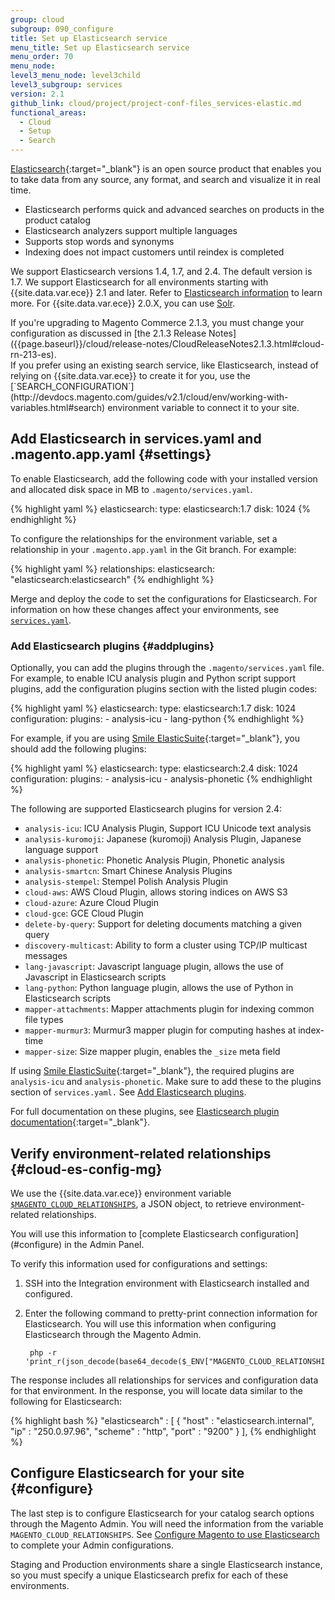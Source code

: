 ```yaml
---
group: cloud
subgroup: 090_configure
title: Set up Elasticsearch service
menu_title: Set up Elasticsearch service
menu_order: 70
menu_node:
level3_menu_node: level3child
level3_subgroup: services
version: 2.1
github_link: cloud/project/project-conf-files_services-elastic.md
functional_areas:
  - Cloud
  - Setup
  - Search
---
```


[Elasticsearch](https://www.elastic.co){:target="\_blank"} is an open source product that enables you to take data from any source, any format, and search and visualize it in real time.

*   Elasticsearch performs quick and advanced searches on products in the product catalog
*   Elasticsearch analyzers support multiple languages
*   Supports stop words and synonyms
*   Indexing does not impact customers until reindex is completed

We support Elasticsearch versions 1.4, 1.7, and 2.4. The default version is 1.7. We support Elasticsearch for all environments starting with {{site.data.var.ece}} 2.1 and later. Refer to [Elasticsearch information](http://devdocs.magento.com/guides/v2.1/config-guide/elasticsearch/es-overview.html) to learn more. For {{site.data.var.ece}} 2.0.X, you can use [Solr](http://devdocs.magento.com/guides/v2.0/cloud/project/project-conf-files_services-solr.html).

<div class="bs-callout bs-callout-info" id="info" markdown="1">
If you're upgrading to Magento Commerce 2.1.3, you must change your configuration as discussed in [the 2.1.3 Release Notes]({{page.baseurl}}/cloud/release-notes/CloudReleaseNotes2.1.3.html#cloud-rn-213-es).
</div>

<div class="bs-callout bs-callout-warning" markdown="1">
If you prefer using an existing search service, like Elasticsearch, instead of relying on {{site.data.var.ece}} to create it for you, use the [`SEARCH_CONFIGURATION`](http://devdocs.magento.com/guides/v2.1/cloud/env/working-with-variables.html#search) environment variable to connect it to your site.
</div>

## Add Elasticsearch in services.yaml and .magento.app.yaml {#settings}
To enable Elasticsearch, add the following code with your installed version and allocated disk space in MB to `.magento/services.yaml`.

{% highlight yaml %}
elasticsearch:
   type: elasticsearch:1.7
   disk: 1024
{% endhighlight %}

To configure the relationships for the environment variable, set a relationship in your `.magento.app.yaml` in the Git branch. For example:

{% highlight yaml %}
relationships:
    elasticsearch: "elasticsearch:elasticsearch"
{% endhighlight %}

Merge and deploy the code to set the configurations for Elasticsearch. For information on how these changes affect your environments, see [`services.yaml`]({{page.baseurl}}/cloud/project/project-conf-files_services.html).

### Add Elasticsearch plugins {#addplugins}
Optionally, you can add the plugins through the `.magento/services.yaml` file. For example, to enable ICU analysis plugin and Python script support plugins, add the configuration plugins section with the listed plugin codes:

{% highlight yaml %}
elasticsearch:
   type: elasticsearch:1.7
   disk: 1024
   configuration:
    plugins:
      - analysis-icu
      - lang-python
{% endhighlight %}

For example, if you are using [Smile ElasticSuite](https://github.com/Smile-SA/elasticsuite){:target="\_blank"}, you should add the following plugins:

{% highlight yaml %}
elasticsearch:
   type: elasticsearch:2.4
   disk: 1024
   configuration:
    plugins:
      - analysis-icu
      - analysis-phonetic
{% endhighlight %}

The following are supported Elasticsearch plugins for version 2.4:

* `analysis-icu`: ICU Analysis Plugin, Support ICU Unicode text analysis
* `analysis-kuromoji`: Japanese (kuromoji) Analysis Plugin, Japanese language support
* `analysis-phonetic`: Phonetic Analysis Plugin, Phonetic analysis
* `analysis-smartcn`: Smart Chinese Analysis Plugins
* `analysis-stempel`: Stempel Polish Analysis Plugin
* `cloud-aws`: AWS Cloud Plugin, allows storing indices on AWS S3
* `cloud-azure`: Azure Cloud Plugin
* `cloud-gce`: GCE Cloud Plugin
* `delete-by-query`: Support for deleting documents matching a given query
* `discovery-multicast`: Ability to form a cluster using TCP/IP multicast messages
* `lang-javascript`: Javascript language plugin, allows the use of Javascript in Elasticsearch scripts
* `lang-python`: Python language plugin, allows the use of Python in Elasticsearch scripts
* `mapper-attachments`: Mapper attachments plugin for indexing common file types
* `mapper-murmur3`: Murmur3 mapper plugin for computing hashes at index-time
* `mapper-size`: Size mapper plugin, enables the `_size` meta field

If using [Smile ElasticSuite](https://github.com/Smile-SA/elasticsuite){:target="\_blank"}, the required plugins are `analysis-icu` and `analysis-phonetic`. Make sure to add these to the plugins section of `services.yaml.` See [Add Elasticsearch plugins](#addplugins).

For full documentation on these plugins, see [Elasticsearch plugin documentation](https://www.elastic.co/guide/en/elasticsearch/plugins/2.4/index.html){:target="\_blank"}.

## Verify environment-related relationships {#cloud-es-config-mg}
We use the {{site.data.var.ece}} environment variable [`$MAGENTO_CLOUD_RELATIONSHIPS`]({{page.baseurl}}/cloud/env/environment-vars_cloud.html), a JSON object, to retrieve environment-related relationships.

<div class="bs-callout bs-callout-info" id="info" markdown="1">
You will use this information to [complete Elasticsearch configuration](#configure) in the Admin Panel.
</div>

To verify this information used for configurations and settings:

1. SSH into the Integration environment with Elasticsearch installed and configured.
2. Enter the following command to pretty-print connection information for Elasticsearch. You will use this information when configuring Elasticsearch through the Magento Admin.

        php -r 'print_r(json_decode(base64_decode($_ENV["MAGENTO_CLOUD_RELATIONSHIPS"])));'

The response includes all relationships for services and configuration data for that environment. In the response, you will locate data similar to the following for Elasticsearch:

{% highlight bash %}
"elasticsearch" : [
      {
         "host" : "elasticsearch.internal",
         "ip" : "250.0.97.96",
         "scheme" : "http",
         "port" : "9200"
      }
   ],
{% endhighlight %}

## Configure Elasticsearch for your site {#configure}
The last step is to configure Elasticsearch for your catalog search options through the Magento Admin. You will need the information from the variable `MAGENTO_CLOUD_RELATIONSHIPS`. See [Configure Magento to use Elasticsearch](http://devdocs.magento.com/guides/v2.1/config-guide/elasticsearch/configure-magento.html) to complete your Admin configurations.

<div class="bs-callout bs-callout-warning" markdown="1">
Staging and Production environments share a single Elasticsearch instance, so you must specify a unique Elasticsearch prefix for each of these environments.
</div>
